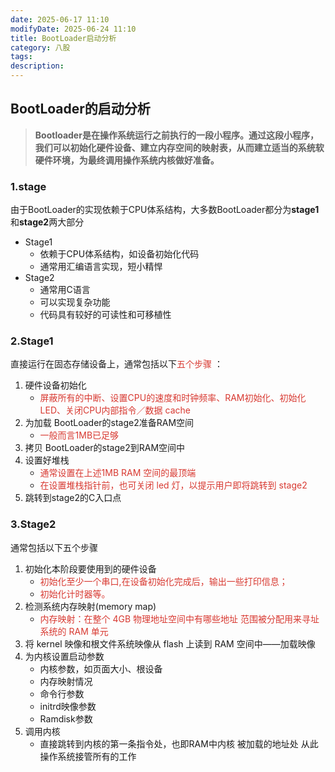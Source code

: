 ```yaml
---
date: 2025-06-17 11:10
modifyDate: 2025-06-24 11:10
title: BootLoader启动分析
category: 八股
tags: 
description:
---
```


## BootLoader的启动分析

>  **Bootloader是在操作系统运行之前执行的一段小程序。通过这段小程序，我们可以初始化硬件设备、建立内存空间的映射表，从而建立适当的系统软硬件环境，为最终调用操作系统内核做好准备。**
### 1.stage
由于BootLoader的实现依赖于CPU体系结构，大多数BootLoader都分为**stage1**和**stage2**两大部分 
- Stage1 
	- 依赖于CPU体系结构，如设备初始化代码
	- 通常用汇编语言实现，短小精悍
- Stage2 
	- 通常用C语言
	- 可以实现复杂功能
	- 代码具有较好的可读性和可移植性
### 2.Stage1
直接运行在固态存储设备上，通常包括以下<font color="#d83931">五个步骤</font> ：
1. 硬件设备初始化
	-  <font color="#d83931">屏蔽所有的中断、设置CPU的速度和时钟频率、RAM初始化、初始化LED、关闭CPU内部指令／数据 cache</font>
2. 为加载 BootLoader的stage2准备RAM空间
	- <font color="#d83931"> 一般而言1MB已足够</font>
3. 拷贝 BootLoader的stage2到RAM空间中
4. 设置好堆栈
	- <font color="#d83931">通常设置在上述1MB RAM 空间的最顶端</font>
	- <font color="#d83931">在设置堆栈指针前，也可关闭 led 灯，以提示用户即将跳转到 stage2</font>
5. 跳转到stage2的C入口点
### 3.Stage2
通常包括以下五个步骤
1. 初始化本阶段要使用到的硬件设备
	- <font color="#d83931">初始化至少一个串口,在设备初始化完成后，输出一些打印信息；</font>
	- <font color="#d83931">初始化计时器等。</font>
2. 检测系统内存映射(memory map)
	- <font color="#d83931">内存映射：在整个 4GB 物理地址空间中有哪些地址 范围被分配用来寻址系统的 RAM 单元</font>
3. 将 kernel 映像和根文件系统映像从 flash 上读到 RAM 空间中——加载映像
4. 为内核设置启动参数 
	- 内核参数，如页面大小、根设备
	- 内存映射情况
	- 命令行参数
	- initrd映像参数
	- Ramdisk参数
5. 调用内核
	- 直接跳转到内核的第一条指令处，也即RAM中内核 被加载的地址处
从此操作系统接管所有的工作

